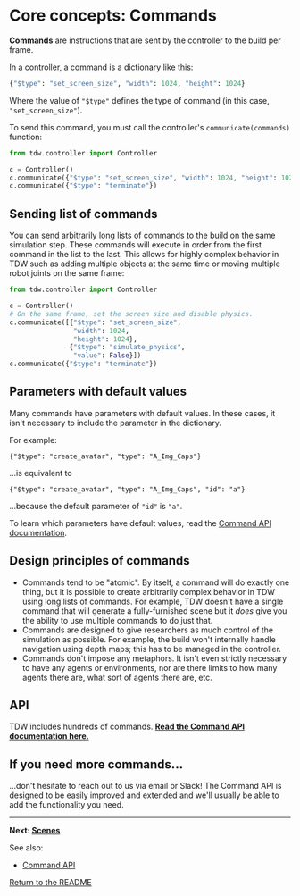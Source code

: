 # Core concepts: Commands

**Commands** are instructions that are sent by the controller to the build per frame.

In a controller, a command is a dictionary like this:

```python
{"$type": "set_screen_size", "width": 1024, "height": 1024}
```

Where the value of `"$type"`  defines the  type of command (in this case, `"set_screen_size"`).

To send this command, you must call the controller's `communicate(commands)` function:

```python
from tdw.controller import Controller

c = Controller() 
c.communicate({"$type": "set_screen_size", "width": 1024, "height": 1024})
c.communicate({"$type": "terminate"})
```

## Sending list of commands

You can send arbitrarily long lists of commands  to the build on the same simulation step. These commands will execute in order from the first command in the list to the last. This allows for highly complex behavior in TDW such as adding multiple objects at the same time or moving multiple robot joints on the same frame:

```python
from tdw.controller import Controller

c = Controller()
# On the same frame, set the screen size and disable physics.
c.communicate([{"$type": "set_screen_size",
                "width": 1024,
                "height": 1024},
               {"$type": "simulate_physics",
                "value": False}])
c.communicate({"$type": "terminate"})
```

## Parameters with default values

Many commands have parameters with default values. In these cases, it isn't necessary to include the parameter in the dictionary.

 For example:

 `{"$type": "create_avatar", "type": "A_Img_Caps"}` 

...is equivalent to

 `{"$type": "create_avatar", "type": "A_Img_Caps", "id": "a"}` 

...because the default parameter of `"id"` is `"a"`. 

To learn which parameters have default values, read the [Command API documentation](../api/command_api.md).

## Design principles of commands

- Commands tend to be "atomic". By itself, a command will do exactly one thing, but it is possible to create arbitrarily complex behavior in TDW using long lists of commands. For example, TDW doesn't have a single command that will generate a fully-furnished scene but it *does* give you the ability to use multiple commands to do just that.
- Commands are designed to give researchers as much control of the simulation as possible. For example, the build won't internally handle navigation using depth maps; this has to be managed in the controller.
- Commands don't impose any metaphors. It isn't even strictly necessary to have any agents or environments, nor are there limits to how many agents there are, what sort of agents there are, etc.

## API

TDW includes hundreds of commands. **[Read the Command API documentation here.](../api/command_api.md)**

## If you need more commands...

...don't hesitate to reach out to us via email or Slack! The Command API is designed to be easily improved and extended and we'll usually be able to add the functionality you need.

***

**Next: [Scenes](scenes.md)**

See also: 

- [Command API](../api/command_api.md)

[Return to the README](../../README.md)

